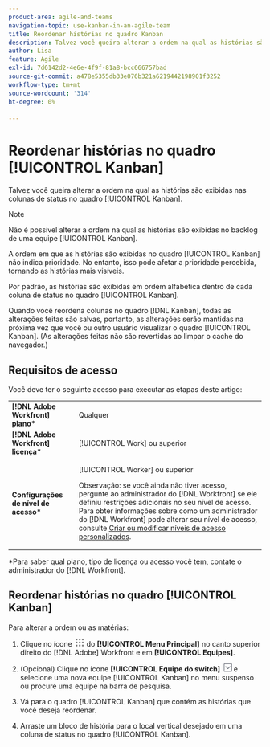 ```yaml
---
product-area: agile-and-teams
navigation-topic: use-kanban-in-an-agile-team
title: Reordenar histórias no quadro Kanban
description: Talvez você queira alterar a ordem na qual as histórias são exibidas nas colunas de status no quadro Kanban.
author: Lisa
feature: Agile
exl-id: 7d6142d2-4e6e-4f9f-81a8-bcc666757bad
source-git-commit: a478e5355db33e076b321a6219442198901f3252
workflow-type: tm+mt
source-wordcount: '314'
ht-degree: 0%

---
```


# Reordenar histórias no quadro [!UICONTROL Kanban]

Talvez você queira alterar a ordem na qual as histórias são exibidas nas colunas de status no quadro [!UICONTROL Kanban].

>[!NOTE]
>
>Não é possível alterar a ordem na qual as histórias são exibidas no backlog de uma equipe [!UICONTROL Kanban].

A ordem em que as histórias são exibidas no quadro [!UICONTROL Kanban] não indica prioridade. No entanto, isso pode afetar a prioridade percebida, tornando as histórias mais visíveis.

Por padrão, as histórias são exibidas em ordem alfabética dentro de cada coluna de status no quadro [!UICONTROL Kanban].

Quando você reordena colunas no quadro [!DNL Kanban], todas as alterações feitas são salvas, portanto, as alterações serão mantidas na próxima vez que você ou outro usuário visualizar o quadro [!UICONTROL Kanban]. (As alterações feitas não são revertidas ao limpar o cache do navegador.)

## Requisitos de acesso

Você deve ter o seguinte acesso para executar as etapas deste artigo:

<table style="table-layout:auto"> 
 <col> 
 <col> 
 <tbody> 
  <tr> 
   <td role="rowheader"><strong>[!DNL Adobe Workfront] plano*</strong></td> 
   <td> <p>Qualquer</p> </td> 
  </tr> 
  <tr> 
   <td role="rowheader"><strong>[!DNL Adobe Workfront] licença*</strong></td> 
   <td> <p>[!UICONTROL Work] ou superior</p> </td> 
  </tr> 
  <tr> 
   <td role="rowheader"><strong>Configurações de nível de acesso*</strong></td> 
   <td> <p>[!UICONTROL Worker] ou superior</p> <p>Observação: se você ainda não tiver acesso, pergunte ao administrador do [!DNL Workfront] se ele definiu restrições adicionais no seu nível de acesso. Para obter informações sobre como um administrador do [!DNL Workfront] pode alterar seu nível de acesso, consulte <a href="../../administration-and-setup/add-users/configure-and-grant-access/create-modify-access-levels.md" class="MCXref xref">Criar ou modificar níveis de acesso personalizados</a>.</p> </td> 
  </tr> 
 </tbody> 
</table>

&#42;Para saber qual plano, tipo de licença ou acesso você tem, contate o administrador do [!DNL Workfront].

## Reordenar histórias no quadro [!UICONTROL Kanban]

Para alterar a ordem ou as matérias:

1. Clique no ícone ![](assets/main-menu-icon.png) do **[!UICONTROL Menu Principal]** no canto superior direito do [!DNL Adobe] Workfront e em **[!UICONTROL Equipes]**.

1. (Opcional) Clique no ícone **[!UICONTROL Equipe do switch]** ![Ícone da equipe do switch](assets/switch-team-icon.png) e selecione uma nova equipe [!UICONTROL Kanban] no menu suspenso ou procure uma equipe na barra de pesquisa.

1. Vá para o quadro [!UICONTROL Kanban] que contém as histórias que você deseja reordenar.
1. Arraste um bloco de história para o local vertical desejado em uma coluna de status no quadro [!UICONTROL Kanban].
